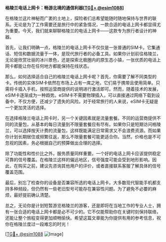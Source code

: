 **格陵兰电话上网卡：畅游北境的通信利器[[TG💪+ @esim1088](https://t.me/s/esim1088)]**

在格陵兰这片神秘而广袤的土地上，探险者们总希望能随时随地保持与世界的联系。无论是为了工作需要还是旅行中的紧急情况，一款合适的电话上网卡都显得尤为重要。今天，我们就来聊聊格陵兰的电话上网卡——这款专为旅行者设计的神器。

首先，让我们明确一点，格陵兰的电话上网卡不仅仅是一张普通的SIM卡。它集通话、短信和数据流量于一体，是现代旅行者的必备工具。如果你计划前往格陵兰，无论是欣赏壮丽的冰川景色，还是探索北极圈内的原生态小镇，一张优质的电话上网卡都能让你在任何地方都能保持在线状态。

那么，如何选择适合自己的格陵兰电话上网卡呢？首先，你需要了解不同类型的卡。传统的实体SIM卡依然在市场上占有一席之地，它们易于携带且使用简单。只需将卡插入手机，按照运营商提供的说明进行激活即可。然而，随着技术的发展，eSIM卡逐渐成为一种趋势。eSIM卡不需要物理插入，可以直接通过网络下载到设备中，不仅方便，还减少了遗失的风险。对于经常旅行的人来说，eSIM卡无疑是一个更加灵活的选择。

在选择格陵兰电话上网卡时，另一个关键因素就是流量套餐。不同的运营商提供不同的流量包，从基本的每日流量到不限量套餐应有尽有。如果你只是短期访问格陵兰，可以选择按天计费的流量包，这样既能满足日常需求又不会浪费资源。而如果你计划长期居住或频繁往返，那么不限量套餐可能更适合你。当然，价格也是不可忽视的因素，务必根据自己的预算做出合理的选择。

除了功能性和性价比之外，服务质量同样重要。一个好的电话上网卡应该提供稳定可靠的信号覆盖。在格陵兰这样的偏远地区，信号强度可能会受到地形影响。因此，在购买之前，建议先咨询其他用户的评价，或者直接联系客服了解具体的信号覆盖范围。

最后，别忘了检查你的设备是否兼容所选的电话上网卡。大多数现代智能手机都支持多种频段，但仍然有一些老旧型号可能存在兼容性问题。为了避免不必要的麻烦，最好提前确认清楚。

总之，无论你是计划短暂游览格陵兰的游客，还是即将在当地工作的专业人士，拥有一张合适的电话上网卡都是必不可少的。它不仅能帮助你在关键时刻保持联络，还能让整个旅程变得更加顺畅愉快。希望这篇文章能为你提供有用的参考信息，祝你在格陵兰度过一段难忘的时光！

[[TG💪+ @esim1088](https://t.me/s/esim1088) ![Image](https://i.postimg.cc/4NQfJmqS/Snipaste-2025-05-13-00-14-12.png)]